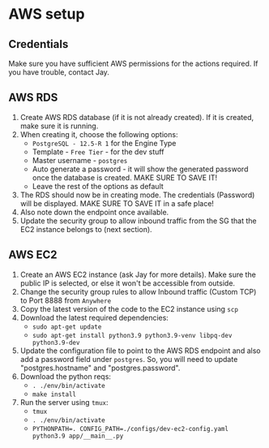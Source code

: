 # AWS setup

## Credentials

Make sure you have sufficient AWS permissions for the actions required. If you have trouble, contact Jay.

## AWS RDS

1. Create AWS RDS database (if it is not already created). If it is created, make sure it is running.
1. When creating it, choose the following options:
   - `PostgreSQL - 12.5-R 1` for the Engine Type
   - Template - `Free Tier` - for the dev stuff
   - Master username - `postgres`
   - Auto generate a password - it will show the generated password once the database is created. MAKE SURE TO SAVE IT!
   - Leave the rest of the options as default
1. The RDS should now be in creating mode. The credentials (Password) will be displayed. MAKE SURE TO SAVE IT in a safe place!
1. Also note down the endpoint once available.
1. Update the security group to allow inbound traffic from the SG that the EC2 instance belongs to (next section).

## AWS EC2

1. Create an AWS EC2 instance (ask Jay for more details). Make sure the public IP is selected, or else it won't be accessible from outside.
1. Change the security group rules to allow Inbound traffic (Custom TCP) to Port 8888 from `Anywhere`
1. Copy the latest version of the code to the EC2 instance using `scp`
1. Download the latest required dependencies:
   - `sudo apt-get update`
   - `sudo apt-get install python3.9 python3.9-venv libpq-dev python3.9-dev`
1. Update the configuration file to point to the AWS RDS endpoint and also add a password field under `postgres`. So, you will need to update "postgres.hostname" and "postgres.password".
1. Download the python reqs:
   - `. ./env/bin/activate`
   - `make install`
1. Run the server using `tmux`:
   - `tmux`
   - `. ./env/bin/activate`
   - `PYTHONPATH=. CONFIG_PATH=./configs/dev-ec2-config.yaml python3.9 app/__main__.py`
